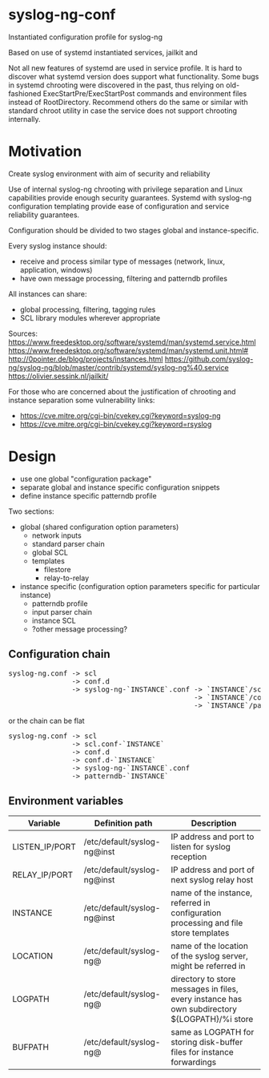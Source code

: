 # syslog-ng-conf
Instantiated configuration profile for syslog-ng

Based on use of systemd instantiated services, jailkit and 

Not all new features of systemd are used in service profile. It is hard to discover what systemd version does support what functionality. Some bugs in systemd chrooting were discovered in the past, thus relying on old-fashioned ExecStartPre/ExecStartPost commands and environment files instead of RootDirectory. Recommend others do the same or similar with standard chroot utility in case the service does not support chrooting internally.

# Motivation
Create syslog environment with aim of security and reliability

Use of internal syslog-ng chrooting with privilege separation and Linux capabilities provide enough security guarantees.
Systemd with syslog-ng configuration templating provide ease of configuration and service reliability guarantees.

Configuration should be divided to two stages global and instance-specific.

Every syslog instance should:
 - receive and process similar type of messages (network, linux, application, windows)
 - have own message processing, filtering and patterndb profiles

All instances can share:
 - global processing, filtering, tagging rules
 - SCL library modules wherever appropriate

Sources:
https://www.freedesktop.org/software/systemd/man/systemd.service.html
https://www.freedesktop.org/software/systemd/man/systemd.unit.html#
http://0pointer.de/blog/projects/instances.html
https://github.com/syslog-ng/syslog-ng/blob/master/contrib/systemd/syslog-ng%40.service
https://olivier.sessink.nl/jailkit/

For those who are concerned about the justification of chrooting and instance separation some vulnerability links:
- https://cve.mitre.org/cgi-bin/cvekey.cgi?keyword=syslog-ng
- https://cve.mitre.org/cgi-bin/cvekey.cgi?keyword=rsyslog

# Design
 - use one global "configuration package"
 - separate global and instance specific configuration snippets
 - define instance specific patterndb profile

Two sections:
- global (shared configuration option parameters)
  - network inputs
  - standard parser chain
  - global SCL
  - templates
    - filestore
    - relay-to-relay
- instance specific (configuration option parameters specific for particular instance)
  - patterndb profile
  - input parser chain
  - instance SCL
  - ?other message processing?

## Configuration chain
<pre>syslog-ng.conf -> scl
               -> conf.d
               -> syslog-ng-`INSTANCE`.conf -> `INSTANCE`/scl
                                            -> `INSTANCE`/conf.d
                                            -> `INSTANCE`/patterndb
</pre>
or the chain can be flat
<pre>syslog-ng.conf -> scl
               -> scl.conf-`INSTANCE`
               -> conf.d
               -> conf.d-`INSTANCE`
               -> syslog-ng-`INSTANCE`.conf
               -> patterndb-`INSTANCE`
</pre>
## Environment variables
| Variable | Definition path | Description |
|----|----|----|
| LISTEN_IP/PORT | /etc/default/syslog-ng@inst | IP address and port to listen for syslog reception |
| RELAY_IP/PORT | /etc/default/syslog-ng@inst | IP address and port of next syslog relay host |
| INSTANCE | /etc/default/syslog-ng@inst | name of the instance, referred in configuration processing and file store templates |
| LOCATION | /etc/default/syslog-ng@ | name of the location of the syslog server, might be referred in  |
| LOGPATH | /etc/default/syslog-ng@ | directory to store messages in files, every instance has own subdirectory ${LOGPATH}/%i store |
| BUFPATH | /etc/default/syslog-ng@ | same as LOGPATH for storing disk-buffer files for instance forwardings |
